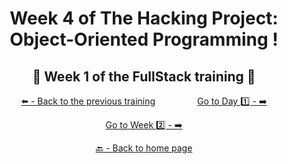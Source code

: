 <h1 align="center">Week 4 of The Hacking Project: Object-Oriented Programming !</h1>

<h2 align="center">🎉 Week 1 of the FullStack training 🎉</h2>

<div align="center">

  [⬅️ - Back to the previous training](https://github.com/BenjaminCharmes/THP_Introduciton)
  &nbsp;&nbsp;&nbsp;&nbsp;&nbsp;&nbsp;&nbsp;&nbsp;&nbsp;&nbsp;&nbsp;&nbsp;&nbsp;&nbsp;&nbsp;
  [Go to Day 1️⃣ - ➡️](https://github.com/BenjaminCharmes/THP_FullStack/tree/main/Week_1/Day_1)

</div>

<div align="center">
  
  [Go to Week 2️⃣ - ➡️](https://github.com/BenjaminCharmes/THP_FullStack/tree/main/Week_2)

</div>

<div align="center">

  [🔙 - Back to home page](https://github.com/BenjaminCharmes/THP_FullStack)

</div>
